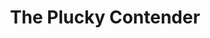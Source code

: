 ---
title: "The Plucky Contender"
external_url: "http://www.theguardian.com/info/developer-blog/2013/jul/03/the-plucky-contender-failing-hard-fast-briefly"
category: nerd-stuff
---